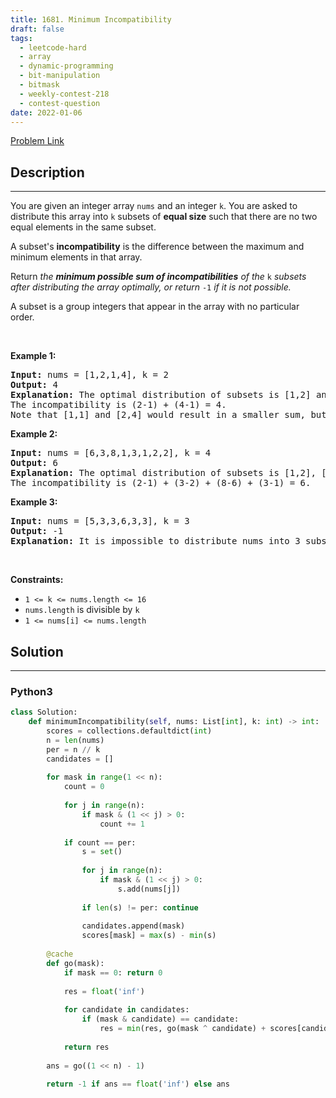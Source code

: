 ```yaml
---
title: 1681. Minimum Incompatibility
draft: false
tags: 
  - leetcode-hard
  - array
  - dynamic-programming
  - bit-manipulation
  - bitmask
  - weekly-contest-218
  - contest-question
date: 2022-01-06
---
```


[Problem Link](https://leetcode.com/problems/minimum-incompatibility/)

## Description

---
<p>You are given an integer array <code>nums</code>​​​ and an integer <code>k</code>. You are asked to distribute this array into <code>k</code> subsets of <strong>equal size</strong> such that there are no two equal elements in the same subset.</p>

<p>A subset&#39;s <strong>incompatibility</strong> is the difference between the maximum and minimum elements in that array.</p>

<p>Return <em>the <strong>minimum possible sum of incompatibilities</strong> of the </em><code>k</code> <em>subsets after distributing the array optimally, or return </em><code>-1</code><em> if it is not possible.</em></p>

<p>A subset is a group integers that appear in the array with no particular order.</p>

<p>&nbsp;</p>
<p><strong class="example">Example 1:</strong></p>

<pre>
<strong>Input:</strong> nums = [1,2,1,4], k = 2
<strong>Output:</strong> 4
<strong>Explanation:</strong> The optimal distribution of subsets is [1,2] and [1,4].
The incompatibility is (2-1) + (4-1) = 4.
Note that [1,1] and [2,4] would result in a smaller sum, but the first subset contains 2 equal elements.</pre>

<p><strong class="example">Example 2:</strong></p>

<pre>
<strong>Input:</strong> nums = [6,3,8,1,3,1,2,2], k = 4
<strong>Output:</strong> 6
<strong>Explanation:</strong> The optimal distribution of subsets is [1,2], [2,3], [6,8], and [1,3].
The incompatibility is (2-1) + (3-2) + (8-6) + (3-1) = 6.
</pre>

<p><strong class="example">Example 3:</strong></p>

<pre>
<strong>Input:</strong> nums = [5,3,3,6,3,3], k = 3
<strong>Output:</strong> -1
<strong>Explanation:</strong> It is impossible to distribute nums into 3 subsets where no two elements are equal in the same subset.
</pre>

<p>&nbsp;</p>
<p><strong>Constraints:</strong></p>

<ul>
	<li><code>1 &lt;= k &lt;= nums.length &lt;= 16</code></li>
	<li><code>nums.length</code> is divisible by <code>k</code></li>
	<li><code>1 &lt;= nums[i] &lt;= nums.length</code></li>
</ul>


## Solution

---
### Python3
``` py title='minimum-incompatibility'
class Solution:
    def minimumIncompatibility(self, nums: List[int], k: int) -> int:
        scores = collections.defaultdict(int)
        n = len(nums)
        per = n // k
        candidates = []
        
        for mask in range(1 << n):
            count = 0
            
            for j in range(n):
                if mask & (1 << j) > 0:
                    count += 1
            
            if count == per:
                s = set()
                
                for j in range(n):
                    if mask & (1 << j) > 0: 
                        s.add(nums[j])
                
                if len(s) != per: continue
                
                candidates.append(mask) 
                scores[mask] = max(s) - min(s)
        
        @cache
        def go(mask):
            if mask == 0: return 0
            
            res = float('inf')
            
            for candidate in candidates:
                if (mask & candidate) == candidate:
                    res = min(res, go(mask ^ candidate) + scores[candidate])
            
            return res
        
        ans = go((1 << n) - 1)
        
        return -1 if ans == float('inf') else ans
```


